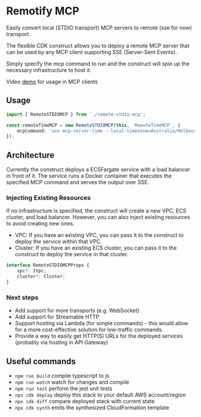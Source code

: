 # Remotify MCP 

Easily convert local (STDIO transport) MCP servers to remote (sse for now) transport.

The flexible CDK construct allows you to deploy a remote MCP server that can be used by any MCP client supporting SSE (Server-Sent Events).

Simply specify the mcp command to run and the construct will spin up the necessary infrastructure to host it.

Video [demo](https://www.youtube.com/watch?v=Bckd5MA_1pI) for usage in MCP clients


## Usage
```typescript
import { RemoteSTDIOMCP } from './remote-stdio-mcp';

const remoteTimeMCP = new RemoteSTDIOMCP(this, 'RemoteTimeMCP', {
    mcpCommand: 'uvx mcp-server-time --local-timezone=Australia/Melbourne'
});
```



## Architecture
Currently the construct deploys a ECSFargate service with a load balancer in front of it. The service runs a Docker container that executes the specified MCP command and serves the output over SSE.


### Injecting Existing Resources

If no infrastructure is specified, the construct will create a new VPC, ECS cluster, and load balancer. However, you can also inject existing resources to avoid creating new ones.

* VPC: If you have an existing VPC, you can pass it to the construct to deploy the service within that VPC.
* Cluster: If you have an existing ECS cluster, you can pass it to the construct to deploy the service in that cluster.


```typescript
interface RemoteSTDIOMCPProps {
    vpc?: IVpc;
    cluster?: Cluster;
}
```


### Next steps
- Add support for more transports (e.g. WebSocket)
- Add support for Streamable HTTP
- Support hosting via Lambda (for simple commands) - this would allow for a more cost-effective solution for low-traffic commands.
- Provide a way to easily get HTTP(S) URLs for the deployed services (probably via hosting in API Gateway)




## Useful commands

* `npm run build`   compile typescript to js
* `npm run watch`   watch for changes and compile
* `npm run test`    perform the jest unit tests
* `npx cdk deploy`  deploy this stack to your default AWS account/region
* `npx cdk diff`    compare deployed stack with current state
* `npx cdk synth`   emits the synthesized CloudFormation template
